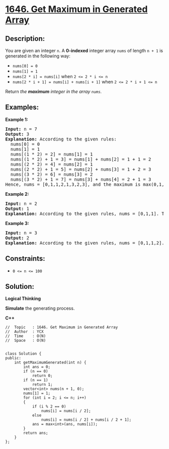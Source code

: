# [1646. Get Maximum in Generated Array](https://leetcode.com/problems/get-maximum-in-generated-array/)


## Description:

<p>You are given an integer <code>n</code>. A <strong>0-indexed</strong> integer array <code>nums</code> of length <code>n + 1</code> is generated in the following way:</p>

<ul>
    <li><code>nums[0] = 0</code></li>
    <li><code>nums[1] = 1</code></li>
    <li><code>nums[2 * i] = nums[i]</code> when <code>2 &lt;= 2 * i &lt;= n</code></li>
    <li><code>nums[2 * i + 1] = nums[i] + nums[i + 1]</code> when <code>2 &lt;= 2 * i + 1 &lt;= n</code></li>
</ul>

<p>Return <em>the <strong>maximum</strong> integer in the array <code>nums</code>.</em></p>


## Examples:

<strong>Example 1:</strong>
<pre>
<strong>Input:</strong> n = 7
<strong>Output:</strong> 3
<strong>Explanation:</strong> According to the given rules:
  nums[0] = 0
  nums[1] = 1
  nums[(1 * 2) = 2] = nums[1] = 1
  nums[(1 * 2) + 1 = 3] = nums[1] + nums[2] = 1 + 1 = 2
  nums[(2 * 2) = 4] = nums[2] = 1
  nums[(2 * 2) + 1 = 5] = nums[2] + nums[3] = 1 + 2 = 3
  nums[(3 * 2) = 6] = nums[3] = 2
  nums[(3 * 2) + 1 = 7] = nums[3] + nums[4] = 2 + 1 = 3
Hence, nums = [0,1,1,2,1,3,2,3], and the maximum is max(0,1,1,2,1,3,2,3) = 3.
</pre>

<strong>Example 2:</strong>
<pre>
<strong>Input:</strong> n = 2
<strong>Output:</strong> 1
<strong>Explanation:</strong> According to the given rules, nums = [0,1,1]. The maximum is max(0,1,1) = 1.
</pre>

<strong>Example 3:</strong>
<pre>
<strong>Input:</strong> n = 3
<strong>Output:</strong> 2
<strong>Explanation:</strong> According to the given rules, nums = [0,1,1,2]. The maximum is max(0,1,1,2) = 2.
</pre>


## Constraints:

<ul>
    <li><code>0 &lt;= n &lt;= 100</code></li>
</ul>


## Solution:

<strong>Logical Thinking</strong>
<p><strong>Simulate</strong> the generating process.</p>


<strong>C++</strong>

```
//  Topic   : 1646. Get Maximum in Generated Array
//  Author  : YCX
//  Time    : O(N)
//  Space   : O(N)


class Solution {
public:
    int getMaximumGenerated(int n) {
        int ans = 0;
        if (n == 0)
            return 0;
        if (n == 1)
            return 1;
        vector<int> nums(n + 1, 0);
        nums[1] = 1;
        for (int i = 2; i <= n; i++)
        {
            if (i % 2 == 0)
                nums[i] = nums[i / 2];
            else
                nums[i] = nums[i / 2] + nums[i / 2 + 1];
            ans = max<int>(ans, nums[i]);
        }
        return ans;
    }
};
```